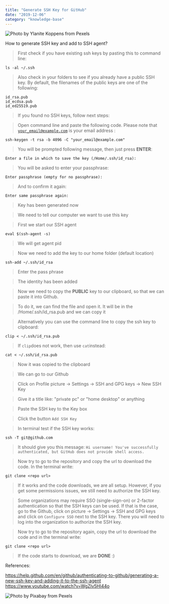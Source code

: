 ```yaml
---
title: "Generate SSH Key for GitHub"
date: "2019-12-06"
category: "knowledge-base"
---
```


![](https://i.imgur.com/wOgHAU7.jpg "Photo by Ylanite Koppens from Pexels")

How to generate SSH key and add to SSH agent?

> First check if you have existing ssh keys by pasting this to command line:
```
ls -al ~/.ssh
```

> Also check in your folders to see if you already have a public SSH key. By default, the filenames of the public keys are one of the following:
```
id_rsa.pub
id_ecdsa.pub
id_ed25519.pub
```

> If you found no SSH keys, follow next steps:

> Open command line and paste the following code. Please note that <code>your_email@example.com</code> is your email address :
```
ssh-keygen -t rsa -b 4096 -C "your_email@example.com"
```

> You will be prompted following message, then just press **ENTER**:
```
Enter a file in which to save the key (/Home/.ssh/id_rsa):
```

> You will be asked to enter your passphrase:
```
Enter passphrase (empty for no passphrase):
```

> And to confirm it again:
```
Enter same passphrase again:
```

> Key has been generated now

> We need to tell our computer we want to use this key

> First we start our SSH agent
```
eval $(ssh-agent -s)
```

> We will get agent pid

> Now we need to add the key to our home folder (default location)
```
ssh-add ~/.ssh/id_rsa
```

> Enter the pass phrase

> The identity has been added

> Now we need to copy the **PUBLIC** key to our clipboard, so that we can paste it into Github.

> To do it, we can find the file and open it. It will be in the /Home/.ssh/id_rsa.pub and we can copy it

> Alternatively you can use the command line to copy the ssh key to clipboard:
```
clip < ~/.ssh/id_rsa.pub
```

> If `clip`does not work, then use `cat`instead:
```
cat < ~/.ssh/id_rsa.pub
```

> Now it was copied to the clipboard

> We can go to our Github

> Click on Profile picture -> Settings -> SSH and GPG keys -> New SSH Key

> Give it a title like: "private pc" or "home desktop" or anything

> Paste the SSH key to the Key box

> Click the button <code>Add SSH Key</code>

> In terminal test if the SSH key works: 
```
ssh -T git@github.com
```

> It should give you this message: `Hi username! You've successfully authenticated, but GitHub does not provide shell access.`


> Now try to go to the repository and copy the url to download the code. In the terminal write:
```
git clone <repo url>
```
> If it works and the code downloads, we are all setup. However, if you get some permissions issues, we still need to authorize the SSH key.

> Some organizations may require SSO (single-sign-on) or 2-factor authentication so that the SSH keys can be used. If that is the case, go to the Github, click on  picture -> Settings -> SSH and GPG keys and click on `Configure SSO` next to the SSH key. There you will need to log into the organization to authorize the SSH key.

> Now try to go to the repository again, copy the url to download the code and in the terminal write:
```
git clone <repo url>
```

> If the code starts to download, we are **DONE** :)

References:

https://help.github.com/en/github/authenticating-to-github/generating-a-new-ssh-key-and-adding-it-to-the-ssh-agent
https://www.youtube.com/watch?v=WgZIv5HI44o

![](https://i.imgur.com/LyXt5ub.jpg "Photo by Pixabay from Pexels")